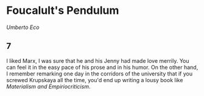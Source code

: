 # Foucalult's Pendulum

*Umberto Eco*

## 7

I liked Marx, I was sure that he and his Jenny had made love merrily. You can
feel it in the easy pace of his prose and in his humor. On the other hand,
I remember remarking one day in the corridors of the university that if you
screwed Krupskaya all the time, you'd end up writing a lousy book like
*Materialism and Empiriocriticism*.
